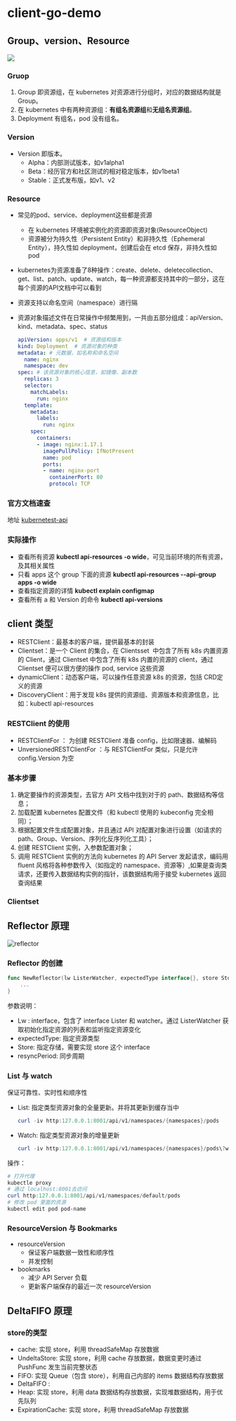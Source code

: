 # client-go-demo

## Group、version、Resource

![](./image/group-version-resource.jpeg)



### Gruop

1. Group 即资源组，在 kubernetes 对资源进行分组时，对应的数据结构就是 Group。
2. 在 kubernetes 中有两种资源组：**有组名资源组**和**无组名资源组**。
3. Deployment 有组名，pod 没有组名。

### Version

* Version 即版本。
  * Alpha：内部测试版本，如v1alpha1
  * Beta：经历官方和社区测试的相对稳定版本，如v1beta1
  * Stable：正式发布版，如v1、v2

### Resource

* 常见的pod、service、deployment这些都是资源

  * 在 kubernetes 环境被实例化的资源即资源对象(ResourceObject)
  * 资源被分为持久性（Persistent Entity）和非持久性（Ephemeral Entity），持久性如 deployment，创建后会在 etcd 保存，非持久性如 pod

* kubernetes为资源准备了8种操作：create、delete、deletecollection、get、list、patch、update、watch，每一种资源都支持其中的一部分，这在每个资源的API文档中可以看到

* 资源支持以命名空间（namespace）进行隔

* 资源对象描述文件在日常操作中频繁用到，一共由五部分组成：apiVersion、kind、metadata、spec、status

  ```yaml
  apiVersion: apps/v1  # 资源组和版本
  kind: Deployment	# 资源对象的种类
  metadata:	# 元数据，如名称和命名空间
    name: nginx
    namespace: dev
  spec:	# 该资源对象的核心信息，如镜像、副本数
    replicas: 3
    selector:
      matchLabels:
        run: nginx
    template:
      metadata:
        labels:
          run: nginx
      spec:
        containers:
        - image: nginx:1.17.1
          imagePullPolicy: IfNotPresent
          name: pod
          ports:
          - name: nginx-port
            containerPort: 80
            protocol: TCP
  ```



### 官方文档速查

地址 [kubernetest-api](https://v1-23.docs.kubernetes.io/docs/reference/generated/kubernetes-api/v1.23/)



### 实际操作

* 查看所有资源 **kubectl api-resources -o wide**，可见当前环境的所有资源，及其相关属性
* 只看 apps 这个 group 下面的资源 **kubectl api-resources --api-group apps -o wide**
* 查看指定资源的详情 **kubectl explain configmap**
* 查看所有 a 和 Version 的命令 **kubectl api-versions**



### 

## client 类型

* RESTClient：最基本的客户端，提供最基本的封装
* Clientset：是一个 Client 的集合，在 Clientsset  中包含了所有 k8s 内置资源的 Client，通过 Clientset 中包含了所有 k8s 内置的资源的 client，通过 Clientset 便可以很方便的操作 pod, service 这些资源
* dynamicClient：动态客户端，可以操作任意资源 k8s 的资源，包括 CRD定义的资源
* DiscoveryClient：用于发现 k8s 提供的资源组、资源版本和资源信息，比如：kubectl api-resources

### RESTClient 的使用

* RESTClientFor ： 为创建 RESTClient 准备 config，比如限速器、编解码
* UnversionedRESTClientFor ：与 RESTClientFor 类似，只是允许 config.Version 为空

### 基本步骤

1. 确定要操作的资源类型，去官方 API 文档中找到对于的 path、数据结构等信息；
2. 加载配置 kubernetes 配置文件（和 kubectl 使用的 kubeconfig 完全相同）；
3. 根据配置文件生成配置对象，并且通过 API 对配置对象进行设置（如请求的 path、Group、Version、序列化反序列化工具）；
4. 创建 RESTClient 实例，入参数配置对象；
5. 调用 RESTClient 实例的方法向 kubernetes 的 API Server 发起请求，编码用 fluent 风格将各种参数传入（如指定的 namespace、资源等）,如果是查询类请求，还要传入数据结构实例的指针，该数据结构用于接受 kubernetes 返回查询结果

### Clientset



## Reflector 原理

![reflector](./image/reflector.png)

### Reflector 的创建

```go
func NewReflector(lw ListerWatcher, expectedType interface{}, store Store, resyncPeriod time.Duration) *Reflector {
	...
}
```

参数说明：

* Lw  : interface，包含了 interface Lister 和 watcher。通过 ListerWatcher 获取初始化指定资源的列表和监听指定资源变化
* expectedType: 指定资源类型
* Store: 指定存储，需要实现 store 这个 interface
* resyncPeriod: 同步周期

### List 与 watch

保证可靠性、实时性和顺序性

* List: 指定类型资源对象的全量更新。并将其更新到缓存当中

  ```powershell
  curl -iv http:127.0.0.1:8001/api/v1/namespaces/{namespaces}/pods
  ```

* Watch: 指定类型资源对象的增量更新

  ```powershell
  curl -iv http:127.0.0.1:8001/api/v1/namespaces/{namespaces}/pods\?watch\=true
  ```

操作：

```powershell
# 打开代理
kubectle proxy
# 通过 localhost:8001去访问
curl http:127.0.0.1:8001/api/v1/namespaces/default/pods
# 修改 pod 里面的资源
kubectl edit pod pod-name
```

### ResourceVersion 与 Bookmarks

* resourceVersion
  * 保证客户端数据一致性和顺序性
  * 并发控制
* bookmarks
  * 减少 API Server 负载
  * 更新客户端保存的最近一次 resourceVersion



## DeltaFIFO 原理

### store的类型

* cache: 实现 store，利用 threadSafeMap 存放数据
* UndeltaStore: 实现 store，利用 cache 存放数据，数据变更时通过 PushFunc 发生当前完整状态
* FIFO: 实现 Queue（包含 store），利用自己内部的 items 数据结构存放数据
* DeltaFIFO :
* Heap: 实现  store，利用 data 数据结构存放数据，实现堆数据结构，用于优先队列
* ExpirationCache: 实现 store，利用 threadSafeMap 存放数据



